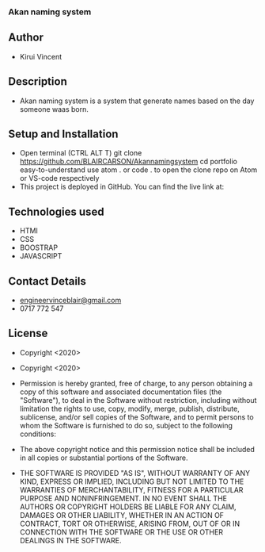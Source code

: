 ### Akan naming system

## Author

- Kirui Vincent

## Description

- Akan naming system is a system that generate names based on the day someone waas born.

## Setup and Installation 

- Open terminal (CTRL ALT T) git clone https://github.com/BLAIRCARSON/Akannamingsystem cd portfolio easy-to-understand use atom . or code . to open the clone repo on Atom or VS-code respectively
- This project is deployed in GitHub. You can find the live link at:

## Technologies used

- HTMl
- CSS
- BOOSTRAP
- JAVASCRIPT

## Contact Details

- engineervinceblair@gmail.com
- 0717 772 547

## License

- Copyright <2020> <Kirui Cheruiyot Vincent>

- Copyright <2020> <Kirui Cheruiyot Vincent>

- Permission is hereby granted, free of charge, to any person obtaining a copy of this software and associated documentation files (the "Software"), to deal in the Software without restriction, including without limitation the rights to use, copy, modify, merge, publish, distribute, sublicense, and/or sell copies of the Software, and to permit persons to whom the Software is furnished to do so, subject to the following conditions:

- The above copyright notice and this permission notice shall be included in all copies or substantial portions of the Software.

- THE SOFTWARE IS PROVIDED "AS IS", WITHOUT WARRANTY OF ANY KIND, EXPRESS OR IMPLIED, INCLUDING BUT NOT LIMITED TO THE WARRANTIES OF MERCHANTABILITY, FITNESS FOR A PARTICULAR PURPOSE AND NONINFRINGEMENT. IN NO EVENT SHALL THE AUTHORS OR COPYRIGHT HOLDERS BE LIABLE FOR ANY CLAIM, DAMAGES OR OTHER LIABILITY, WHETHER IN AN ACTION OF CONTRACT, TORT OR OTHERWISE, ARISING FROM, OUT OF OR IN CONNECTION WITH THE SOFTWARE OR THE USE OR OTHER DEALINGS IN THE SOFTWARE.